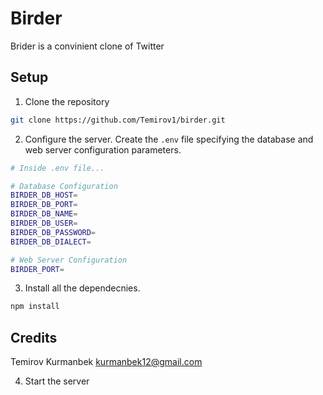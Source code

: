 Birder
======

Brider is a convinient clone of Twitter

## Setup

1. Clone the repository

```bash
git clone https://github.com/Temirov1/birder.git
```

2. Configure the server. Create the `.env` file
   specifying the database and web server configuration parameters.

```bash
# Inside .env file...

# Database Configuration
BIRDER_DB_HOST=
BIRDER_DB_PORT=
BIRDER_DB_NAME=
BIRDER_DB_USER=
BIRDER_DB_PASSWORD=
BIRDER_DB_DIALECT=

# Web Server Configuration
BIRDER_PORT=
```
3. Install all the dependecnies.

```bash
npm install
```

## Credits

Temirov Kurmanbek <kurmanbek12@gmail.com>

4. Start the server